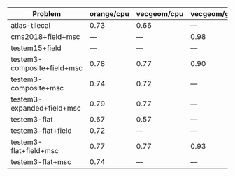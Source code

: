 | Problem                     | orange/cpu | vecgeom/cpu | vecgeom/gpu | orange/gpu |
| --------------------------- | ---------- | ----------- | ----------- | ---------- |
| atlas-tilecal               |       0.73 |        0.66 |           — |          — |
| cms2018+field+msc           |          — |           — |        0.98 |          — |
| testem15+field              |          — |           — |           — |       0.58 |
| testem3-composite+field+msc |       0.78 |        0.77 |        0.90 |       0.87 |
| testem3-composite+msc       |       0.74 |        0.72 |           — |          — |
| testem3-expanded+field+msc  |       0.79 |        0.77 |           — |          — |
| testem3-flat                |       0.67 |        0.57 |           — |          — |
| testem3-flat+field          |       0.72 |           — |           — |          — |
| testem3-flat+field+msc      |       0.77 |        0.77 |        0.93 |       0.87 |
| testem3-flat+msc            |       0.74 |           — |           — |          — |
